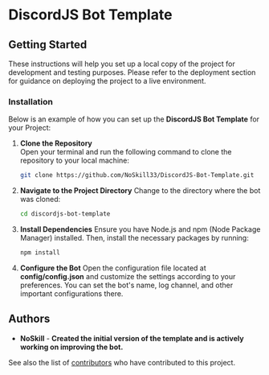 # DiscordJS Bot Template

## Getting Started
These instructions will help you set up a local copy of the project for development and testing purposes. Please refer to the deployment section for guidance on deploying the project to a live environment.

### Installation
Below is an example of how you can set up the **DiscordJS Bot Template** for your Project:

1. **Clone the Repository**  
   Open your terminal and run the following command to clone the repository to your local machine:
   ```bash
   git clone https://github.com/NoSkill33/DiscordJS-Bot-Template.git

2. **Navigate to the Project Directory**
   Change to the directory where the bot was cloned:
   ```bash
   cd discordjs-bot-template

3. **Install Dependencies**
   Ensure you have Node.js and npm (Node Package Manager) installed. Then, install the necessary packages by running:
   ```bash
   npm install

4. **Configure the Bot**
   Open the configuration file located at **config/config.json** and customize the settings according to your preferences. You can set the bot's name, log channel, and other important configurations there.

## Authors
- **NoSkill** - **Created the initial version of the template and is actively working on improving the bot.**

See also the list of
[contributors](https://github.com/NoSkill33/DiscordJS-Bot-Template/contributors)
who have contributed to this project.
